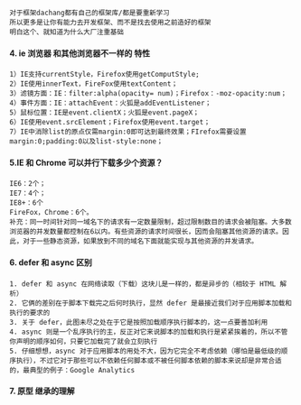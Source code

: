     对于框架dachang都有自己的框架库/都是要重新学习  
    所以更多是让你有能力去开发框架、而不是找去使用之前造好的框架
    明白这个、就知道为什么大厂注重基础 

#### 4. ie 浏览器 和其他浏览器不一样的 特性

    1）IE支持currentStyle，Firefox使用getComputStyle;
    2）IE使用innerText，FireFox使用textContent；
    3）滤镜方面：IE：filter:alpha(opacity= num)；Firefox：-moz-opacity:num；
    4）事件方面：IE：attachEvent：火狐是addEventListener；
    5）鼠标位置：IE是event.clientX；火狐是event.pageX；
    6）IE使用event.srcElement；Firefox使用event.target；
    7）IE中消除list的原点仅需margin:0即可达到最终效果；FIrefox需要设置margin:0;padding:0以及list-style:none；

#### 5.IE 和 Chrome 可以并行下载多少个资源？

    IE6：2个；
    IE7：4个；
    IE8+：6个
    FireFox，Chrome：6个。
    补充：同一时间针对同一域名下的请求有一定数量限制，超过限制数目的请求会被阻塞。大多数浏览器的并发数量都控制在6以内。有些资源的请求时间很长，因而会阻塞其他资源的请求。因此，对于一些静态资源，如果放到不同的域名下面就能实现与其他资源的并发请求。

#### 6. defer 和 async 区别

    1. defer 和 async 在网络读取（下载）这块儿是一样的，都是异步的（相较于 HTML 解析）
    2. 它俩的差别在于脚本下载完之后何时执行，显然 defer 是最接近我们对于应用脚本加载和执行的要求的
    3. 关于 defer，此图未尽之处在于它是按照加载顺序执行脚本的，这一点要善加利用
    4. async 则是一个乱序执行的主，反正对它来说脚本的加载和执行是紧紧挨着的，所以不管你声明的顺序如何，只要它加载完了就会立刻执行
    5. 仔细想想，async 对于应用脚本的用处不大，因为它完全不考虑依赖（哪怕是最低级的顺序执行），不过它对于那些可以不依赖任何脚本或不被任何脚本依赖的脚本来说却是非常合适的，最典型的例子：Google Analytics

#### 7. 原型 继承的理解
